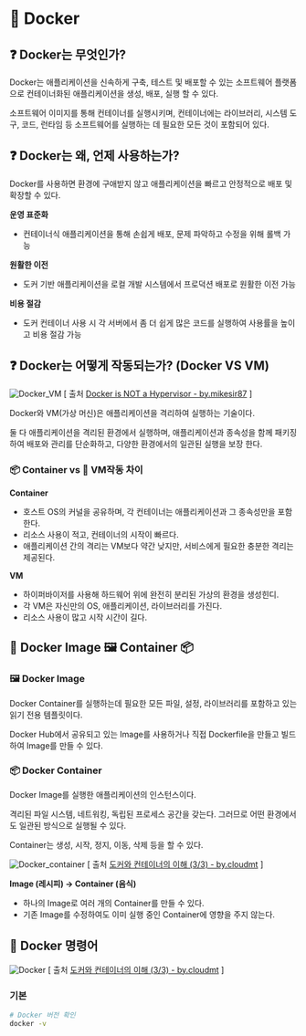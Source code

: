 # 🐬 Docker

## ❓ Docker는 무엇인가?
Docker는 애플리케이션을 신속하게 구축, 테스트 및 배포할 수 있는 소프트웨어 플랫폼으로 컨테이너화된 애플리케이션을 생성, 배포, 실행 할 수 있다.

소프트웨어 이미지를 통해 컨테이너를 실행시키며, 컨테이너에는 라이브러리, 시스템 도구, 코드, 런타임 등 소프트웨어를 실행하는 데 필요한 모든 것이 포함되어 있다. 


## ❓ Docker는 왜, 언제 사용하는가?
Docker를 사용하면 환경에 구애받지 않고 애플리케이션을 빠르고 안정적으로 배포 및 확장할 수 있다. 

**운영 표준화** 
- 컨테이너식 애플리케이션을 통해 손쉽게 배포, 문제 파악하고 수정을 위해 롤백 가능

**원활한 이전** 

- 도커 기반 애플리케이션을 로컬 개발 시스템에서 프로덕션 배포로 원활한 이전 가능

**비용 절감**

- 도커 컨테이너 사용 시 각 서버에서 좀 더 쉽게 많은 코드를 실행하여 사용률을 높이고 비용 절감 가능


## ❓ Docker는 어떻게 작동되는가? (Docker VS VM)

![Docker_VM](https://github.com/Dayoung1014/TIL/assets/58163364/6a5ed213-0fde-49ad-a415-7fe13f19a84e)
[ 출처 [Docker is NOT a Hypervisor - by.mikesir87](https://blog.mikesir87.io/2017/05/docker-is-not-a-hypervisor/) ]

Docker와 VM(가상 머신)은 애플리케이션을 격리하여 실행하는 기술이다.

둘 다 애플리케이션을 격리된 환경에서 실행하며, 애플리케이션과 종속성을 함께 패키징하여 배포와 관리를 단순화하고, 다양한 환경에서의 일관된 실행을 보장 한다.

### 📦 Container vs 🤖 VM작동 차이

**Container**

- 호스트 OS의 커널을 공유하며, 각 컨테이너는 애플리케이션과 그 종속성만을 포함한다.
- 리소스 사용이 적고, 컨테이너의 시작이 빠르다.
- 애플리케이션 간의 격리는 VM보다 약간 낮지만, 서비스에게 필요한 충분한 격리는 제공된다.

**VM**

- 하이퍼바이저를 사용해 하드웨어 위에 완전히 분리된 가상의 환경을 생성힌디.
- 각 VM은 자신만의 OS, 애플리케이션, 라이브러리를 가진다.
- 리소스 사용이 많고 시작 시간이 길다.


## 🐬 Docker Image 🖼️ Container 📦

### 🖼️ Docker Image

Docker Container를 실행하는데 필요한 모든 파일, 설정, 라이브러리를 포함하고 있는 읽기 전용 템플릿이다.

Docker Hub에서 공유되고 있는 Image를 사용하거나 직접 Dockerfile을 만들고 빌드하여 Image를 만들 수 있다.

### 📦 Docker Container

Docker Image를 실행한 애플리케이션의 인스턴스이다.

격리된 파일 시스템, 네트워킹, 독립된 프로세스 공간을 갖는다. 그러므로 어떤 환경에서도 일관된 방식으로 실행될 수 있다.

Container는 생성, 시작, 정지, 이동, 삭제 등을 할 수 있다.

![Docker_container](https://github.com/Dayoung1014/TIL/assets/58163364/67b362c4-63a8-4441-a6df-482c27310414)
[ 출처 [도커와 컨테이너의 이해 (3/3) - by.cloudmt](https://tech.cloudmt.co.kr/2022/06/29/%EB%8F%84%EC%BB%A4%EC%99%80-%EC%BB%A8%ED%85%8C%EC%9D%B4%EB%84%88%EC%9D%98-%EC%9D%B4%ED%95%B4-3-3-docker-image-dockerfile-docker-compose/) ]

**Image (레시피) → Container (음식)**
- 하나의 Image로 여러 개의 Container를 만들 수 있다.
- 기존 Image를 수정하여도 이미 실행 중인 Container에 영향을 주지 않는다.


## 📝 Docker 명령어 
![Docker](https://github.com/Dayoung1014/TIL/assets/58163364/80162997-03f3-4e9a-b2ae-11cf0d8e0904)
[ 출처 [도커와 컨테이너의 이해 (3/3) - by.cloudmt](https://tech.cloudmt.co.kr/2022/06/29/%EB%8F%84%EC%BB%A4%EC%99%80-%EC%BB%A8%ED%85%8C%EC%9D%B4%EB%84%88%EC%9D%98-%EC%9D%B4%ED%95%B4-3-3-docker-image-dockerfile-docker-compose/) ]

### 기본

```bash
# Docker 버전 확인
docker -v 
```

